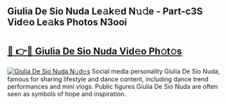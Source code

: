 ## Giulia De Sio Nuda Le𝚊k𝚎d N𝚞𝚍e - Part-c3S Vid𝚎o Le𝚊ks Photos N3ooi

# <h2><a href="http://fbelo3e.evod.top/?m=Giulia+De+Sio+Nuda">🔗 👉🔴 Giulia De Sio Nuda Vid𝚎o Ph𝚘t𝚘s</a></h2>

[![Giulia De Sio Nuda N𝚞d𝚎s](https://i.imgur.com/8V9OHl7.gif)](http://fbelo3e.evod.top/?m=Giulia+De+Sio+Nuda)
Social media personality Giulia De Sio Nuda, famous for sharing lifestyle and dance content, including dance trend performances and mini vlogs. Public figures Giulia De Sio Nuda are often seen as symbols of hope and inspiration. 
